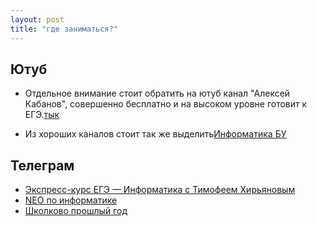 ```yaml
---
layout: post
title: "где заниматьcя?"
---
```

## Ютуб
- Отдельное внимание стоит обратить на ютуб канал "Алексей Кабанов", совершенно бесплатно и на высоком уровне готовит к ЕГЭ.[тык](https://www.youtube.com/user/axelofan2010/featured)

- Из хороших каналов стоит так же выделить[Информатика БУ](https://www.youtube.com/c/%D0%98%D0%BD%D1%84%D0%BE%D1%80%D0%BC%D0%B0%D1%82%D0%B8%D0%BA%D0%91%D0%A3/featured)

## Телеграм
- [Экспресс-курс ЕГЭ — Информатика с Тимофеем Хирьяновым](https://t.me/+FD8QTQbNR7Q0MmE6)
- [NEO по информатике](https://t.me/+EHnRCPQxM6s2ZmMy)
- [Школково прошлый год](https://t.me/joinchat/SKjCKwpHV-A1NzAy)